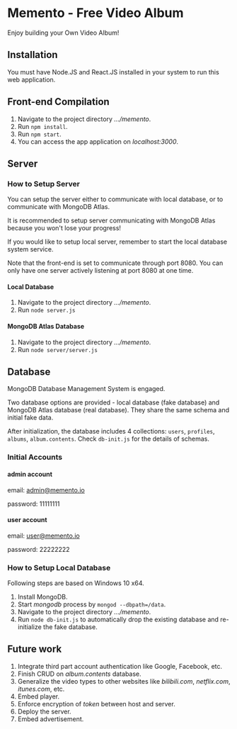 # Memento - Free Video Album

Enjoy building your Own Video Album!

## Installation

You must have Node.JS and React.JS installed in your system to run this web application.

## Front-end Compilation

1. Navigate to the project directory *.../memento*.
2. Run `npm install`.
3. Run `npm start`.
4. You can access the app application on *localhost:3000*.

## Server

### How to Setup Server

You can setup the server either to communicate with local database, or to communicate with MongoDB Atlas.

It is recommended to setup server communicating with MongoDB Atlas because you won't lose your progress!

If you would like to setup local server, remember to start the local database system service.

Note that the front-end is set to communicate through port 8080. You can only have one server actively listening at port 8080 at one time.

#### Local Database

1. Navigate to the project directory *.../memento*.
2. Run `node server.js`

#### MongoDB Atlas Database

1. Navigate to the project directory *.../memento*.
2. Run `node server/server.js`

## Database

MongoDB Database Management System is engaged.

Two database options are provided - local database (fake database) and MongoDB Atlas database (real database). They share the same schema and initial fake data.

After initialization, the database includes 4 collections: `users`, `profiles`, `albums`, `album.contents`. Check `db-init.js` for the details of schemas.

### Initial Accounts

#### admin account

email: admin@memento.io

password: 11111111

#### user account

email: user@memento.io

password: 22222222

### How to Setup Local Database

Following steps are based on Windows 10 x64.

1. Install MongoDB.
2. Start *mongodb* process by `mongod --dbpath=/data`.
3. Navigate to the project directory *.../memento*.
4. Run `node db-init.js` to automatically drop the existing database and re-initialize the fake database.

## Future work

1. Integrate third part account authentication like Google, Facebook, etc.
2. Finish CRUD on *album.contents* database.
3. Generalize the video types to other websites like *bilibili.com*, *netflix.com*, *itunes.com*, etc.
4. Embed player.
5. Enforce encryption of *token* between host and server.
6. Deploy the server.
7. Embed advertisement.
